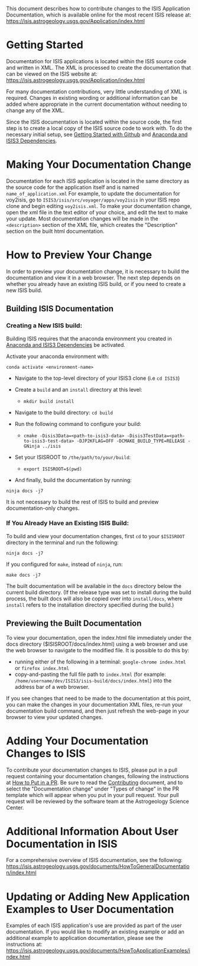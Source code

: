 This document describes how to contribute changes to the ISIS Application Documentation, which is available online for the most recent ISIS release at: https://isis.astrogeology.usgs.gov/Application/index.html

# Getting Started
Documentation for ISIS applications is located within the ISIS source code and written in XML. The XML is processed to create the documentation that can be viewed on the ISIS website at: https://isis.astrogeology.usgs.gov/Application/index.html

For many documentation contributions, very little understanding of XML is required. Changes in existing wording or additional information can be added where appropriate in the current documentation without needing to change any of the XML. 

Since the ISIS documentation is located within the source code, the first step is to create a local copy of the ISIS source code to work with. To do the necessary initial setup, see [Getting Started with Github](https://github.com/USGS-Astrogeology/ISIS3/wiki/Developing-ISIS3-with-cmake#getting-started-with-github) and [Anaconda and ISIS3 Dependencies](https://github.com/USGS-Astrogeology/ISIS3/wiki/Developing-ISIS3-with-cmake#getting-started-with-github). 
 
# Making Your Documentation Change

Documentation for each ISIS application is located in the same directory as the source code for the application itself and is named `name_of_application.xml` For example, to update the documentation for voy2isis, go to `ISIS3/isis/src/voyager/apps/voy2isis` in your ISIS repo clone and begin editing `voy2isis.xml`. To make your documentation change, open the xml file in the text editor of your choice, and edit the text to make your update. Most documentation changes will be made in the `<description>` section of the XML file, which creates the "Description" section on the built html documentation.

# How to Preview Your Change

In order to preview your documentation change, it is necessary to build the documentation and view it in a web browser. 
The next step depends on whether you already have an existing ISIS build, or if you need to create 
a new ISIS build. 

## Building ISIS Documentation

### Creating a New ISIS build: 

Building ISIS requires that the anaconda environment you created in [Anaconda and ISIS3 Dependencies](https://github.com/USGS-Astrogeology/ISIS3/wiki/Developing-ISIS3-with-cmake#anaconda-and-isis3-dependencies) be activated.

Activate your anaconda environment with:

`conda activate <environment-name>`

* Navigate to the top-level directory of your ISIS3 clone (i.e `cd ISIS3`)

* Create a `build` and an `install` directory at this level:
  * `mkdir build install`

* Navigate to the build directory: `cd build` 
* Run the following command to configure your build:
  * `cmake -Disis3Data=<path-to-isis3-data> -Disis3TestData=<path-to-isis3-test-data> -DJP2KFLAG=OFF -DCMAKE_BUILD_TYPE=RELEASE -GNinja ../isis`

* Set your ISISROOT to `/the/path/to/your/build`:
  * `export ISISROOT=$(pwd)`

* And finally, build the documentation by running:

```
ninja docs -j7
```

It is not necessary to build the rest of ISIS to build and preview documentation-only changes. 

### If You Already Have an Existing ISIS Build: 

To build and view your documentation changes, first `cd` to your `$ISISROOT` directory in the terminal and run the following: 

```
ninja docs -j7
```

If you configured for `make`, instead of `ninja`, run:

```
make docs -j7
```

The built documentation will be available in the `docs` directory below the current build directory. 
(If the release type was set to install during the build process, the built docs will also be copied over into `install/docs`, where `install` refers to the installation directory specified during the build.)


## Previewing the Built Documentation
To view your documentation, open the index.html file immediately under the docs directory ($ISISROOT/docs/index.html) using a web browser and use the web browser to navigate to the modified file. It is possible to do this by:

* running either of the following in a terminal: `google-chrome index.html` or `firefox index.html`
* copy-and-pasting the full file path to `index.html` (for example: `/home/username/dev/ISIS3/isis-build/docs/index.html`) into the address bar of a web browser.


If you see changes that need to be made to the documentation at this point, you can make the changes in your documentation XML files, re-run your documentation build command, and then just refresh the web-page in your browser to view your updated changes. 

# Adding Your Documentation Changes to ISIS
To contribute your documentation changes to ISIS, please put in a pull request containing your documentation changes, following the instructions at [How to Put in a PR](https://github.com/USGS-Astrogeology/ISIS3/wiki/How-to-Start-Contributing#create-a-pull-request). Be sure to read the [Contributing](https://github.com/USGS-Astrogeology/ISIS3/blob/dev/CONTRIBUTING.md) document, and to select the "Documentation change" under "Types of change" in the PR template which will appear when you put in your pull request. Your pull request will be reviewed by the software team at the Astrogeology Science Center. 

# Additional Information About User Documentation in ISIS
For a comprehensive overview of ISIS documentation, see the following:
https://isis.astrogeology.usgs.gov/documents/HowToGeneralDocumentation/index.html

# Updating or Adding New Application Examples to User Documentation
Examples of each ISIS application's use are provided as part of the user documentation. If you would like to modify an existing example or add an additional example to application documentation, please see the instructions at: 
https://isis.astrogeology.usgs.gov/documents/HowToApplicationExamples/index.html